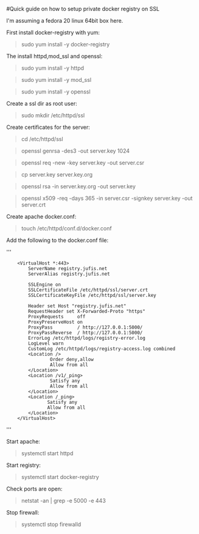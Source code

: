 #Quick guide on how to setup private docker registry on SSL

I'm assuming a fedora 20 linux 64bit box here.

First install docker-registry with yum:

>sudo yum install -y docker-registry

The install httpd,mod_ssl and openssl:

>sudo yum install -y httpd

>sudo yum install -y mod_ssl

>sudo yum install -y openssl

Create a ssl dir as root user:

>sudo mkdir /etc/httpd/ssl

Create certificates for the server:

>cd /etc/httpd/ssl

>openssl genrsa -des3 -out server.key 1024

>openssl req -new -key server.key -out server.csr

>cp server.key server.key.org

>openssl rsa -in server.key.org -out server.key

>openssl x509 -req -days 365 -in server.csr -signkey server.key -out server.crt

Create apache docker.conf:

>touch /etc/httpd/conf.d/docker.conf

Add the following to the docker.conf file:

'''

		<VirtualHost *:443>
	        ServerName registry.jufis.net
	        ServerAlias registry.jufis.net
	
	        SSLEngine on
	        SSLCertificateFile /etc/httpd/ssl/server.crt
	        SSLCertificateKeyFile /etc/httpd/ssl/server.key
	
	        Header set Host "registry.jufis.net"
	        RequestHeader set X-Forwarded-Proto "https"
	        ProxyRequests     off
	        ProxyPreserveHost on
	        ProxyPass         / http://127.0.0.1:5000/
	        ProxyPassReverse  / http://127.0.0.1:5000/
	        ErrorLog /etc/httpd/logs/registry-error.log
	        LogLevel warn
	        CustomLog /etc/httpd/logs/registry-access.log combined
	        <Location />
	                Order deny,allow
	                Allow from all
	        </Location>
	        <Location /v1/_ping>
	                Satisfy any
	                Allow from all
	        </Location>
	        <Location /_ping>
	               Satisfy any
	               Allow from all
	        </Location>
		</VirtualHost>
'''

Start apache:

>systemctl start httpd

Start registry:

>systemctl start docker-registry

Check ports are open:

>netstat -an | grep -e 5000 -e 443

Stop firewall:

>systemctl stop firewalld


